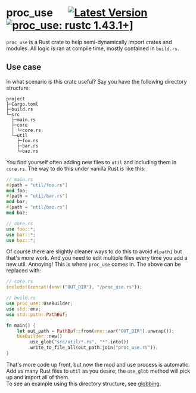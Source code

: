 # proc_use &emsp; [![Latest Version]][crates.io] [![proc_use: rustc 1.43.1+]][Rust 1.43.1]]

[Latest Version]: https://img.shields.io/crates/v/proc_use.svg
[crates.io]: https://crates.io/crates/proc_use
[proc_use: rustc 1.43.1+]: https://img.shields.io/badge/proc_use_1.43.1+-lightgray.svg
[Rust 1.43.1]: https://blog.rust-lang.org/2020/05/07/Rust.1.43.1.html

`proc_use` is a Rust crate to help semi-dynamically import crates and modules.
All logic is ran at compile time, mostly contained in `build.rs`.

## Use case
In what scenario is this crate useful? Say you have the following directory structure:  
```
project
├─Cargo.toml
├─build.rs
└─src
  ├─main.rs
  ├─core
  │ └─core.rs
  └─util
    ├─foo.rs
    ├─bar.rs
    └─baz.rs
```
You find yourself often adding new files to `util` and including them in `core.rs`.
The way to do this under vanilla Rust is like this:
```rust
// main.rs
#[path = "util/foo.rs"]
mod foo;
#[path = "util/bar.rs"]
mod bar;
#[path = "util/baz.rs"]
mod baz;
```
```rust
// core.rs
use foo::*;
use bar::*;
use baz::*;
```
Of course there are slightly cleaner ways to do this to avoid `#[path]` but that's more
work. And you need to edit multiple files every time you add a new util.
Annoying! This is where `proc_use` comes in. The above can be replaced with:
```rust
// core.rs
include!(concat!(env!("OUT_DIR"), "/proc_use.rs"));
```
```rust
// build.rs
use proc_use::UseBuilder;
use std::env;
use std::path::PathBuf;

fn main() {
    let out_path = PathBuf::from(env::var("OUT_DIR").unwrap());
    UseBuilder::new()
		.use_glob("src/util/*.rs", "*".into())
		.write_to_file_all(out_path.join("proc_use.rs"));
}
```
That's more code up front, but now the mod and use process is automatic.
Add as many Rust files to `util` as you desire; the `use_glob` method will
pick up and import all of them.  
To see an example using this directory structure, see
[globbing](https://github.com/Shizcow/proc_use/tree/master/examples/globbing).

